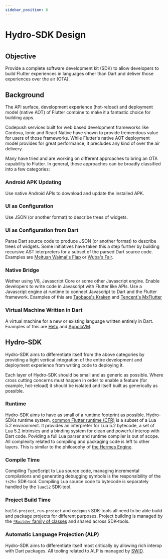 ```yaml
---
sidebar_position: 6
---
```


# Hydro-SDK Design

#

## Objective
Provide a complete software development kit (SDK) to allow developers to build Flutter experiences in languages other than Dart and deliver those experiences over the air (OTA).

## Background
The API surface, development experience (hot-reload) and deployment model (native AOT) of Flutter combine to make it a fantastic choice for building apps. 

Codepush services built for web based development frameworks like Cordova, Ionic and React Native have shown to provide tremendous value for users of those frameworks. While Flutter's native AOT deployment model provides for great performance, it precludes any kind of over the air delivery.

Many have tried and are working on different approaches to bring an OTA capability to Flutter. In general, these approaches can be broadly classified into a few categories:

### Android APK Updating
Use native Android APIs to download and update the installed APK.

### UI as Configuration
Use JSON (or another format) to describe trees of widgets.

### UI as Configuration from Dart
Parse Dart source code to produce JSON (or another format) to describe trees of widgets. Some initiatives have taken this a step further by building recursive AST interpreters for a subset of the parsed Dart source code. Examples are [Meituan Waimai's Flap](https://tech.meituan.com/2020/06/23/meituan-flutter-flap.html) or [Wuba's Fair](https://github.com/wuba/fair).


### Native Bridge
Wether using V8, Javascript Core or some other Javascript engine. Enable developers to write code in Javascript with Flutter like APIs. Use a Javascript engine at runtime to connect Javascript to Dart and the Flutter framework. Examples of this are [Taobaos's Kraken](https://github.com/openkraken) and [Tencent's MxFlutter](https://github.com/tencent/mxflutter)

### Virtual Machine Written in Dart
A virtual machine for a new or existing language written entirely in Dart. Examples of this are [Hetu](https://github.com/hetu-script) and [AppoloVM](https://github.com/ApolloVM/apollovm_dart).

## Hydro-SDK
Hydro-SDK aims to differentiate itself from the above categories by providing a tight vertical integration of the entire development and deployment experience from writing code to deploying it.

Each layer of Hydro-SDK should be small and as generic as possible. Where cross cutting concerns must happen in order to enable a feature (for example, hot-reload) it should be isolated and itself built as generically as possible.

### Runtime
Hydro-SDK aims to have as small of a runtime footprint as possible. Hydro-SDKs runtime system, [common Flutter runtime (CFR)](https://hydro-sdk.io/docs/design-documents/cfr) is a subset of a Lua 5.2 environment. It provides an interpreter for Lua 5.2 bytecode, a set of Lua 5.2 intrinsics and a binding system for clean and powerful interop with Dart code. Poviding a full Lua parser and runtime compiler is out of scope. All complexity related to compiling and packaging code is left to other layers. This is similar to the philosophy of [the Hermes Engine](https://hermesengine.dev/).

### Compile Time
Compiling TypeScript to Lua source code, managing incremental compilations and generating debugging symbols is the responsibility of the `ts2hc` SDK-tool. Compiling Lua source code to bytecode is separately handled by the `luac52` SDK-tool.

### Project Build Time
`build-project`, `run-project` and `codepush` SDK-tools all need to be able build and package projects for different purposes. Project building is managed by the [`*Builder` family of classes](https://github.com/hydro-sdk/hydro-sdk/tree/master/lib/build-project) and shared across SDK-tools.

### Automatic Language Projection (ALP)
Hydro-SDK aims to differentiate itself most critically by allowing rich interop with Dart packages. All tooling related to ALP is managed by [SWID](https://hydro-sdk.io/docs/design-documents/swid).
